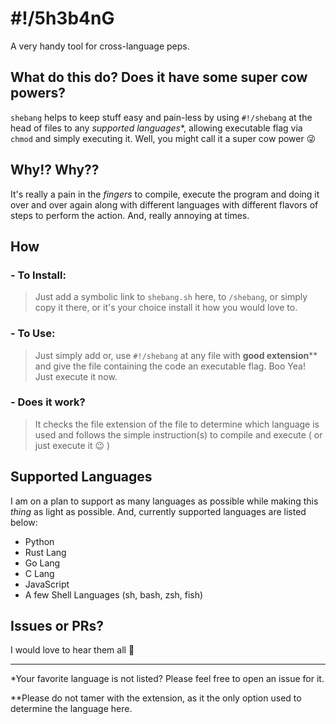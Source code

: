 # #!/5h3b4nG
A very handy tool for cross-language peps.



## What do this do? Does it have some super cow powers?

`shebang` helps to keep stuff easy and pain-less by using `#!/shebang` at the head of files to any _supported languages_*, allowing executable flag via `chmod` and simply executing it. Well, you might call it a super cow power :stuck_out_tongue_winking_eye:

## Why!? Why??

It's really a pain in the _fingers_ to compile, execute the program and doing it over and over again along with different languages with different flavors of steps to perform the action. And, really annoying at times.

## How

### - To Install:

> Just add a symbolic link to `shebang.sh` here, to `/shebang`, or simply copy it there, or it's your choice install it how you would love to.

### - To Use:

> Just simply add or, use `#!/shebang` at any file with **good extension**** and give the file containing the code an executable flag. Boo Yea! Just execute it now.

### - Does it work?

> It checks the file extension of the file to determine which language is used and follows the simple instruction(s) to compile and execute ( or just execute it :wink: )



## Supported Languages

I am on a plan to support as many languages as possible while making this _thing_ as light as possible. And, currently supported languages are listed below:

- Python
- Rust Lang
- Go Lang
- C Lang
- JavaScript
- A few Shell Languages (sh, bash, zsh, fish)
  

## Issues or PRs?

I would love to hear them all :slightly_smiling_face:

---

*Your favorite language is not listed? Please feel free to open an issue for it.

**Please do not tamer with the extension, as it the only option used to determine the language here.